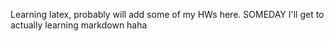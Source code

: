 Learning latex, probably will add some of my HWs here. SOMEDAY I'll get to actually learning markdown haha
